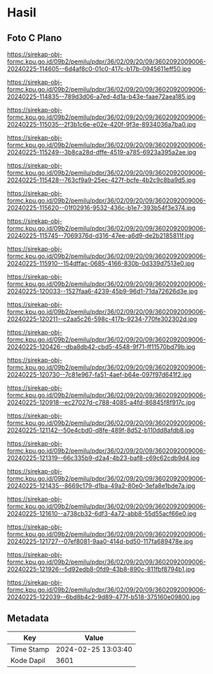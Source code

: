 # Hasil

## Foto C Plano

https://sirekap-obj-formc.kpu.go.id/09b2/pemilu/pdpr/36/02/09/20/09/3602092009006-20240225-114605--6d4af8c0-01c0-417c-b17b-0945611eff50.jpg

https://sirekap-obj-formc.kpu.go.id/09b2/pemilu/pdpr/36/02/09/20/09/3602092009006-20240225-114835--789d3d06-a7ed-4d1a-b43e-faae72aea185.jpg

https://sirekap-obj-formc.kpu.go.id/09b2/pemilu/pdpr/36/02/09/20/09/3602092009006-20240225-115035--2f3b1c6e-e02e-420f-9f3e-8934036a7ba0.jpg

https://sirekap-obj-formc.kpu.go.id/09b2/pemilu/pdpr/36/02/09/20/09/3602092009006-20240225-115249--3b8ca28d-dffe-4519-a785-6923a395a2ae.jpg

https://sirekap-obj-formc.kpu.go.id/09b2/pemilu/pdpr/36/02/09/20/09/3602092009006-20240225-115428--763cf9a9-25ec-427f-bcfe-4b2c9c8ba9d5.jpg

https://sirekap-obj-formc.kpu.go.id/09b2/pemilu/pdpr/36/02/09/20/09/3602092009006-20240225-115620--01f02916-9532-436c-b1e7-393b54f3e374.jpg

https://sirekap-obj-formc.kpu.go.id/09b2/pemilu/pdpr/36/02/09/20/09/3602092009006-20240225-115745--7069376d-d316-47ee-a6d9-de2b2185811f.jpg

https://sirekap-obj-formc.kpu.go.id/09b2/pemilu/pdpr/36/02/09/20/09/3602092009006-20240225-115910--154dffac-0685-4166-830b-0d339d7513e0.jpg

https://sirekap-obj-formc.kpu.go.id/09b2/pemilu/pdpr/36/02/09/20/09/3602092009006-20240225-120033--1527faa6-4239-45b9-96d1-71da72626d3e.jpg

https://sirekap-obj-formc.kpu.go.id/09b2/pemilu/pdpr/36/02/09/20/09/3602092009006-20240225-120211--c2aa5c26-598c-417b-9234-770fe302302d.jpg

https://sirekap-obj-formc.kpu.go.id/09b2/pemilu/pdpr/36/02/09/20/09/3602092009006-20240225-120426--dba8db42-cbd5-4548-9f71-ff11570bd79b.jpg

https://sirekap-obj-formc.kpu.go.id/09b2/pemilu/pdpr/36/02/09/20/09/3602092009006-20240225-120730--7c81e967-fa51-4aef-b64e-097f97d641f2.jpg

https://sirekap-obj-formc.kpu.go.id/09b2/pemilu/pdpr/36/02/09/20/09/3602092009006-20240225-120918--ec27027d-c788-4085-a4fd-86845f8f917c.jpg

https://sirekap-obj-formc.kpu.go.id/09b2/pemilu/pdpr/36/02/09/20/09/3602092009006-20240225-121142--50e4cbd0-d8fe-489f-8d52-b110dd8afdb8.jpg

https://sirekap-obj-formc.kpu.go.id/09b2/pemilu/pdpr/36/02/09/20/09/3602092009006-20240225-121319--66c335b9-d2a4-4b23-baf8-c69c62cdb9d4.jpg

https://sirekap-obj-formc.kpu.go.id/09b2/pemilu/pdpr/36/02/09/20/09/3602092009006-20240225-121435--8669c179-d1ba-49a2-80e0-3efa8e1bde7a.jpg

https://sirekap-obj-formc.kpu.go.id/09b2/pemilu/pdpr/36/02/09/20/09/3602092009006-20240225-121610--a738cb32-6df3-4a72-abb8-55d55acf66e0.jpg

https://sirekap-obj-formc.kpu.go.id/09b2/pemilu/pdpr/36/02/09/20/09/3602092009006-20240225-121727--07ef8081-9aa0-414d-bd50-117fa689478e.jpg

https://sirekap-obj-formc.kpu.go.id/09b2/pemilu/pdpr/36/02/09/20/09/3602092009006-20240225-121926--5d92edb8-0fd9-43b8-890c-811fbf8794b1.jpg

https://sirekap-obj-formc.kpu.go.id/09b2/pemilu/pdpr/36/02/09/20/09/3602092009006-20240225-122039--6bd8b4c2-9d89-477f-b518-375160e09800.jpg


## Metadata

| Key        | Value               |
| ---------- | ------------------- |
| Time Stamp | 2024-02-25 13:03:40 |
| Kode Dapil | 3601                |



